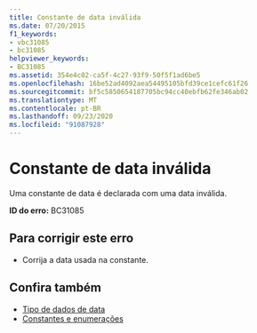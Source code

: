 ```yaml
---
title: Constante de data inválida
ms.date: 07/20/2015
f1_keywords:
- vbc31085
- bc31085
helpviewer_keywords:
- BC31085
ms.assetid: 354e4c02-ca5f-4c27-93f9-50f5f1ad6be5
ms.openlocfilehash: 16be52ad4092aea54495105bfd39ce1cefc61f26
ms.sourcegitcommit: bf5c5850654187705bc94cc40ebfb62fe346ab02
ms.translationtype: MT
ms.contentlocale: pt-BR
ms.lasthandoff: 09/23/2020
ms.locfileid: "91087928"
---
```

# <a name="date-constant-is-not-valid"></a>Constante de data inválida

Uma constante de data é declarada com uma data inválida.  
  
 **ID do erro:** BC31085  
  
## <a name="to-correct-this-error"></a>Para corrigir este erro  
  
- Corrija a data usada na constante.  
  
## <a name="see-also"></a>Confira também

- [Tipo de dados de data](../language-reference/data-types/date-data-type.md)
- [Constantes e enumerações](../language-reference/constants-and-enumerations.md)
